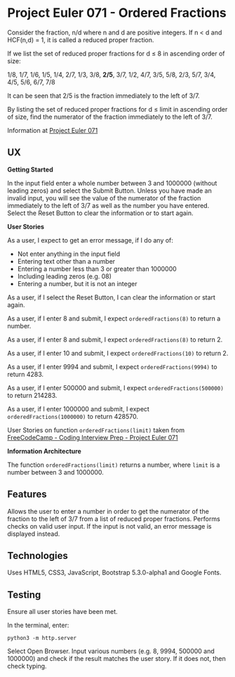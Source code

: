 # Project Euler 071 - Ordered Fractions

Consider the fraction, n/d where n and d are positive integers.  If n &lt; d and HCF(n,d) = 1, it is called a reduced proper fraction.

If we list the set of reduced proper fractions for d &le; 8 in ascending order of size:

1/8, 1/7, 1/6, 1/5, 1/4, 2/7, 1/3, 3/8, **2/5**, 3/7, 1/2, 4/7, 3/5, 5/8, 2/3, 5/7, 3/4, 4/5, 5/6, 6/7, 7/8

It can be seen that 2/5 is the fraction immediately to the left of 3/7.

By listing the set of reduced proper fractions for d &le; limit in ascending order of size, find the numerator of the fraction immediately to the left of 3/7.

Information at [Project Euler 071](https://projecteuler.net/problem=71)

## UX

**Getting Started**

In the input field enter a whole number between 3 and 1000000 (without leading zeros) and select the Submit Button.  Unless you have made an invalid input, you will see the value of the numerator of the fraction immediately to the left of 3/7 as well as the number you have entered.  Select the Reset Button to clear the information or to start again.

**User Stories**

As a user, I expect to get an error message, if I do any of:

- Not enter anything in the input field
- Entering text other than a number
- Entering a number less than 3 or greater than 1000000
- Including leading zeros (e.g. 08)
- Entering a number, but it is not an integer

As a user, if I select the Reset Button, I can clear the information or start again.

As a user, if I enter 8 and submit, I expect `orderedFractions(8)` to return a number.

As a user, if I enter 8 and submit, I expect `orderedFractions(8)` to return 2.

As a user, if I enter 10 and submit, I expect `orderedFractions(10)` to return 2.

As a user, if I enter 9994 and submit, I expect `orderedFractions(9994)` to return 4283.

As a user, if I enter 500000 and submit, I expect `orderedFractions(500000)` to return 214283.

As a user, if I enter 1000000 and submit, I expect `orderedFractions(1000000)` to return 428570.

User Stories on function `orderedFractions(limit)` taken from [FreeCodeCamp - Coding Interview Prep - Project Euler 071](https://www.freecodecamp.org/learn/coding-interview-prep/project-euler/problem-71-ordered-fractions)

**Information Architecture**

The function `orderedFractions(limit)` returns a number, where `limit` is a number between 3 and 1000000.

## Features

Allows the user to enter a number in order to get the numerator of the fraction to the left of 3/7 from a list of reduced proper fractions.  Performs checks on valid user input.  If the input is not valid, an error message is displayed instead.

## Technologies

Uses HTML5, CSS3, JavaScript, Bootstrap 5.3.0-alpha1 and Google Fonts.

## Testing

Ensure all user stories have been met.

In the terminal, enter:

    python3 -m http.server

Select Open Browser.  Input various numbers (e.g. 8, 9994, 500000 and 1000000) and check if the result matches the user story.  If it does not, then check typing.

